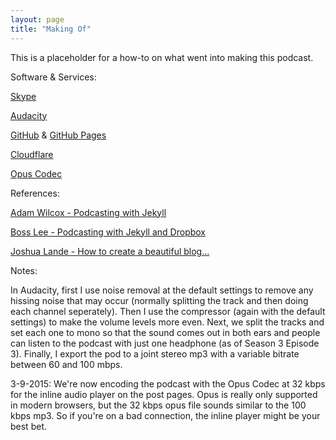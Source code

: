 ```yaml
---
layout: page
title: "Making Of"
---
```


This is a placeholder for a how-to on what went into making this podcast.

Software & Services:

[Skype](http://www.skype.com)

[Audacity](http://audacity.sourceforge.net/)

[GitHub](https://www.github.com) & [GitHub Pages](https://pages.github.com/)

[Cloudflare](https://cloudflare.com)

[Opus Codec](https://www.opus-codec.org/)

References:

[Adam Wilcox - Podcasting with Jekyll](http://www.adamwilcox.org/2013/01/17/from-the-pub/)

[Boss Lee - Podcasting with Jekyll and Dropbox](http://bosslee.co/podcasting-with-dropbox-and-jekyll/)

[Joshua Lande - How to create a beautiful blog...](http://joshualande.com/jekyll-github-pages-poole/)

Notes:

In Audacity, first I use noise removal at the default settings to remove any hissing noise that may occur (normally splitting the track and then doing each channel seperately).  Then I use the compressor (again with the default settings) to make the volume levels more even.  Next, we split the tracks and set each one to mono so that the sound comes out in both ears and people can listen to the podcast with just one headphone (as of Season 3 Episode 3).  Finally, I export the pod to a joint stereo mp3 with a variable bitrate between 60 and 100 mbps. 

3-9-2015: We're now encoding the podcast with the Opus Codec at 32 kbps for the inline audio player on the post pages.  Opus is really only supported in modern browsers, but the 32 kbps opus file sounds similar to the 100 kbps mp3.  So if you're on a bad connection, the inline player might be your best bet.



